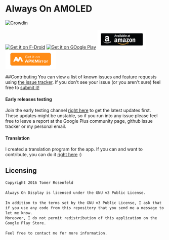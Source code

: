 # Always On AMOLED 
[![Crowdin](https://d322cqt584bo4o.cloudfront.net/always-on-amoled/localized.svg)](https://crowdin.com/project/always-on-amoled)

[<img src="https://f-droid.org/badge/get-it-on.png" alt="Get it on F-Droid" height="60">](https://f-droid.org/app/com.tomer.alwayson)
[<img src="https://play.google.com/intl/en_us/badges/images/generic/en_badge_web_generic.png" alt="Get it on GOogle Play" height="60">](https://play.google.com/store/apps/details?id=com.tomer.alwayson)
[<img src="ART/amazon-underground-app-us-black.png" alt="Available at Amazon" height="60">](https://www.amazon.com/Tomers-Apps-Always-On-AMOLED/dp/B01M0KRJV3)
[<img src="ART/apkmirror.png" alt="Available at APKMirror" height="60">](http://www.apkmirror.com/apk/tomer-rosenfeld/always-on-amoled-beta/)

##Contributing
You can view a list of known issues and feature requests using [the issue tracker](
https://github.com/rosenpin/AlwaysOnDisplayAmoled/issues). If you don't see your issue (or you
aren't sure) feel free to [submit it!](https://github.com/rosenpin/AlwaysOnDisplayAmoled/issues/new)

#### Early releases testing
Join the early testing channel [right here](https://play.google.com/apps/testing/com.tomer.alwayson) to get the latest updates first. These updates might be unstable, so if you run into any issue please feel free to leave a report at the Google Plus community page, github issue tracker or my personal email.

#### Translation
I created a translation program for the app.
If you can and want to contribute, you can do it [right here](https://crowdin.com/project/always-on-amoled) :)


## Licensing
```
Copyright 2016 Tomer Rosenfeld

Always On Display is licensed under the GNU v3 Public License.

In addition to the terms set by the GNU v3 Public License, I ask that if you use any code from this repository that you send me a message to let me know.
Moreover, I do not permit redistribution of this application on the Google Play Store.

Feel free to contact me for more information.
```
